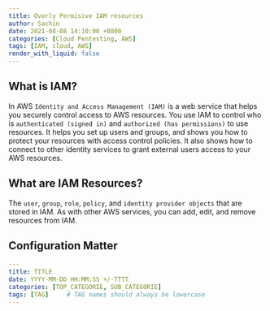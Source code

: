 ```yaml
---
title: Overly Permisive IAM resources
author: Sachin
date: 2021-08-08 14:10:00 +0800
categories: [Cloud Pentesting, AWS]
tags: [IAM, cloud, AWS]
render_with_liquid: false
---
```


## What is IAM?

In AWS `Identity and Access Management (IAM)` is a web service that helps you securely control access to AWS resources. You use IAM to control who is `authenticated (signed in)` and `authorized (has permissions)` to use resources.
It helps you set up users and groups, and shows you how to protect your resources with access control policies. It also shows how to connect to other identity services to grant external users access to your AWS resources.


## What are IAM Resources?

The `user`, `group`, `role`, `policy`, and `identity provider objects` that are stored in IAM. As with other AWS services, you can add, edit, and remove resources from IAM.


## Configuration Matter



```yaml
---
title: TITLE
date: YYYY-MM-DD HH:MM:SS +/-TTTT
categories: [TOP_CATEGORIE, SUB_CATEGORIE]
tags: [TAG]     # TAG names should always be lowercase
---
```

